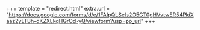 +++
template = "redirect.html"
extra.url = "https://docs.google.com/forms/d/e/1FAIpQLSeIs2O5GT0gHVvtwER54PkiXaaz2yLTBh-dKZXLkqHGrOd-yQ/viewform?usp=pp_url"
+++
